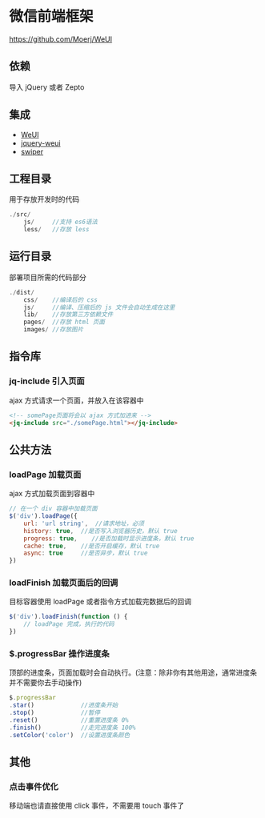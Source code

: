 # 微信前端框架

https://github.com/Moerj/WeUI
  
  
## 依赖
导入 jQuery 或者 Zepto
  
## 集成
- [WeUI](https://github.com/weui/weui/wiki)
- [jquery-weui](http://lihongxun945.github.io/jquery-weui)
- [swiper](http://www.swiper.com.cn/)
  
  
## 工程目录
用于存放开发时的代码
```javascript
./src/
    js/     //支持 es6语法
    less/   //存放 less
```
  
  
## 运行目录
部署项目所需的代码部分
```javascript
./dist/
    css/    //编译后的 css
    js/     //编译、压缩后的 js 文件会自动生成在这里
    lib/    //存放第三方依赖文件
    pages/  //存放 html 页面
    images/ //存放图片
```
  
  
## 指令库
  
### jq-include 引入页面
ajax 方式请求一个页面，并放入在该容器中
```html
<!-- somePage页面将会以 ajax 方式加进来 -->
<jq-include src="./somePage.html"></jq-include>
```
  
  
## 公共方法  

### loadPage 加载页面
ajax 方式加载页面到容器中
```javascript
// 在一个 div 容器中加载页面
$('div').loadPage({
    url: 'url string',  //请求地址，必须
    history: true,  //是否写入浏览器历史，默认 true
    progress: true,    //是否加载时显示进度条，默认 true
    cache: true,    //是否开启缓存，默认 true
    async: true     //是否异步，默认 true
})
```
  
### loadFinish 加载页面后的回调
目标容器使用 loadPage 或者指令方式加载完数据后的回调
```javascript
$('div').loadFinish(function () {
    // loadPage 完成，执行的代码
})
```
  
### $.progressBar 操作进度条
顶部的进度条，页面加载时会自动执行。(注意：除非你有其他用途，通常进度条并不需要你去手动操作)
```javascript
$.progressBar
.star()             //进度条开始
.stop()             //暂停
.reset()            //重置进度条 0%
.finish()           //走完进度条 100%
.setColor('color')  //设置进度条颜色
```
  
## 其他

### 点击事件优化
移动端也请直接使用 click 事件，不需要用 touch 事件了
